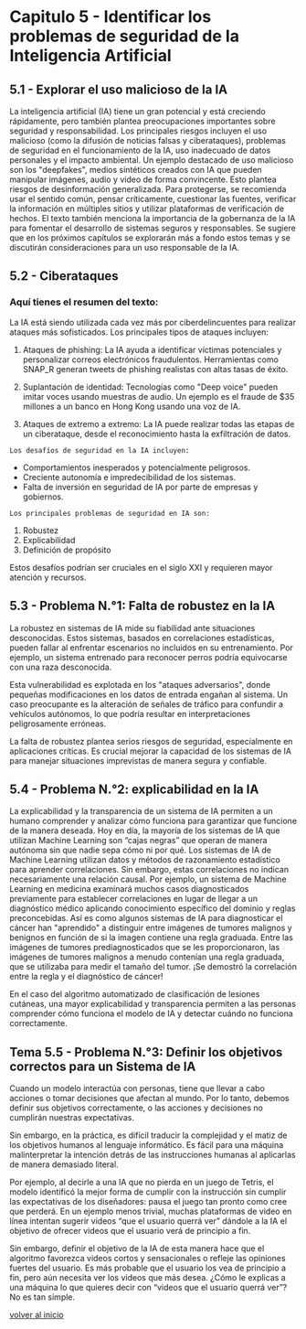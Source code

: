 # Capitulo 5 - Identificar los problemas de seguridad de la Inteligencia Artificial

## 5.1 - Explorar el uso malicioso de la IA

La inteligencia artificial (IA) tiene un gran potencial y está creciendo rápidamente, pero también plantea preocupaciones importantes sobre seguridad y responsabilidad. Los principales riesgos incluyen el uso malicioso (como la difusión de noticias falsas y ciberataques), problemas de seguridad en el funcionamiento de la IA, uso inadecuado de datos personales y el impacto ambiental.
Un ejemplo destacado de uso malicioso son los "deepfakes", medios sintéticos creados con IA que pueden manipular imágenes, audio y video de forma convincente. Esto plantea riesgos de desinformación generalizada.
Para protegerse, se recomienda usar el sentido común, pensar críticamente, cuestionar las fuentes, verificar la información en múltiples sitios y utilizar plataformas de verificación de hechos.
El texto también menciona la importancia de la gobernanza de la IA para fomentar el desarrollo de sistemas seguros y responsables. Se sugiere que en los próximos capítulos se explorarán más a fondo estos temas y se discutirán consideraciones para un uso responsable de la IA.


## 5.2 - Ciberataques

### Aquí tienes el resumen del texto:

La IA está siendo utilizada cada vez más por ciberdelincuentes para realizar ataques más sofisticados. Los principales tipos de ataques incluyen:

1. Ataques de phishing: La IA ayuda a identificar víctimas potenciales y personalizar correos electrónicos fraudulentos. Herramientas como SNAP_R generan tweets de phishing realistas con altas tasas de éxito.

2. Suplantación de identidad: Tecnologías como "Deep voice" pueden imitar voces usando muestras de audio. Un ejemplo es el fraude de $35 millones a un banco en Hong Kong usando una voz de IA.

3. Ataques de extremo a extremo: La IA puede realizar todas las etapas de un ciberataque, desde el reconocimiento hasta la exfiltración de datos.

`Los desafíos de seguridad en la IA incluyen:`

- Comportamientos inesperados y potencialmente peligrosos.
- Creciente autonomía e impredecibilidad de los sistemas.
- Falta de inversión en seguridad de IA por parte de empresas y gobiernos.

`Los principales problemas de seguridad en IA son:`
1. Robustez
2. Explicabilidad
3. Definición de propósito

Estos desafíos podrían ser cruciales en el siglo XXI y requieren mayor atención y recursos.

## 5.3 - Problema N.°1: Falta de robustez en la IA

La robustez en sistemas de IA mide su fiabilidad ante situaciones desconocidas. Estos sistemas, basados en correlaciones estadísticas, pueden fallar al enfrentar escenarios no incluidos en su entrenamiento. Por ejemplo, un sistema entrenado para reconocer perros podría equivocarse con una raza desconocida.

Esta vulnerabilidad es explotada en los "ataques adversarios", donde pequeñas modificaciones en los datos de entrada engañan al sistema. Un caso preocupante es la alteración de señales de tráfico para confundir a vehículos autónomos, lo que podría resultar en interpretaciones peligrosamente erróneas.

La falta de robustez plantea serios riesgos de seguridad, especialmente en aplicaciones críticas. Es crucial mejorar la capacidad de los sistemas de IA para manejar situaciones imprevistas de manera segura y confiable.

## 5.4 - Problema N.°2: explicabilidad en la IA

La explicabilidad y la transparencia de un sistema de IA permiten a un humano comprender y analizar cómo funciona para garantizar que funcione de la manera deseada. Hoy en día, la mayoría de los sistemas de IA que utilizan Machine Learning son “cajas negras” que operan de manera autónoma sin que nadie sepa cómo ni por qué. Los sistemas de IA de Machine Learning utilizan datos y métodos de razonamiento estadístico para aprender correlaciones. Sin embargo, estas correlaciones no indican necesariamente una relación causal.
Por ejemplo, un sistema de Machine Learning en medicina examinará muchos casos diagnosticados previamente para establecer correlaciones en lugar de llegar a un diagnóstico médico aplicando conocimiento específico del dominio y reglas preconcebidas. Así es como algunos sistemas de IA para diagnosticar el cáncer han "aprendido" a distinguir entre imágenes de tumores malignos y benignos en función de si la imagen contiene una regla graduada. Entre las imágenes de tumores prediagnosticados que se les proporcionaron, las imágenes de tumores malignos a menudo contenían una regla graduada, que se utilizaba para medir el tamaño del tumor. ¡Se demostró la correlación entre la regla y el diagnóstico de cáncer!
 
En el caso del algoritmo automatizado de clasificación de lesiones cutáneas, una mayor explicabilidad y transparencia permiten a las personas comprender cómo funciona el modelo de IA y detectar cuándo no funciona correctamente.

## Tema 5.5 - Problema N.°3: Definir los objetivos correctos para un Sistema de IA
Cuando un modelo interactúa con personas, tiene que llevar a cabo acciones o tomar decisiones que afectan al mundo. Por lo tanto, debemos definir sus objetivos correctamente, o las acciones y decisiones no cumplirán nuestras expectativas.

Sin embargo, en la práctica, es difícil traducir la complejidad y el matiz de los objetivos humanos al lenguaje informático. Es fácil para una máquina malinterpretar la intención detrás de las instrucciones humanas al aplicarlas de manera demasiado literal.

Por ejemplo, al decirle a una IA que no pierda en un juego de Tetris, el modelo identificó la mejor forma de cumplir con la instrucción sin cumplir las expectativas de los diseñadores: pausa el juego tan pronto como cree que perderá. En un ejemplo menos trivial, muchas plataformas de video en línea intentan sugerir videos “que el usuario querrá ver” dándole a la IA el objetivo de ofrecer videos que el usuario verá de principio a fin.

Sin embargo, definir el objetivo de la IA de esta manera hace que el algoritmo favorezca videos cortos y sensacionales o refleje las opiniones fuertes del usuario. Es más probable que el usuario los vea de principio a fin, pero aún necesita ver los videos que más desea. ¿Cómo le explicas a una máquina lo que quieres decir con “videos que el usuario querrá ver”? No es tan simple.


[volver al inicio](README.md)